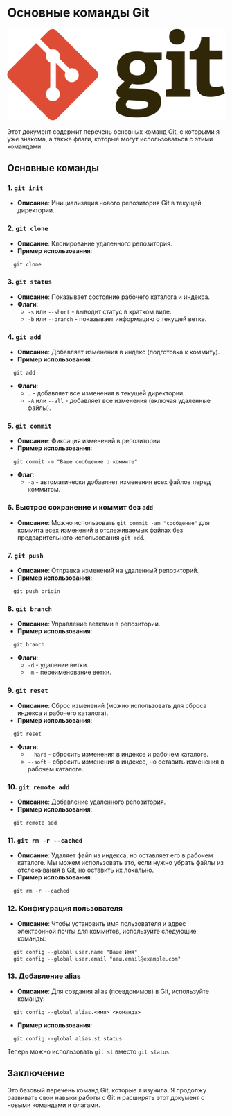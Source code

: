 
# Основные команды Git
![Заглавная картинка](task4/img/img-git.png)

Этот документ содержит перечень основных команд Git, с которыми я уже знакома, а также флаги, которые могут использоваться с этими командами.

## Основные команды

### 1. `git init`
- **Описание**: Инициализация нового репозитория Git в текущей директории.

### 2. `git clone`
- **Описание**: Клонирование удаленного репозитория.
- **Пример использования**:
```
  git clone 
```

### 3. `git status`
- **Описание**: Показывает состояние рабочего каталога и индекса.
- **Флаги**: 
  - `-s` или `--short` - выводит статус в кратком виде.
  - `-b` или `--branch` - показывает информацию о текущей ветке.

### 4. `git add`
- **Описание**: Добавляет изменения в индекс (подготовка к коммиту).
- **Пример использования**:
```
  git add 
```
- **Флаги**: 
  - `.` - добавляет все изменения в текущей директории.
  - `-A` или `--all` - добавляет все изменения (включая удаленные файлы).

### 5. `git commit`
- **Описание**: Фиксация изменений в репозитории.
- **Пример использования**:
```
  git commit -m "Ваше сообщение о коммите"
```
- **Флаг**: 
  - `-a` - автоматически добавляет изменения всех файлов перед коммитом.

### 6. Быстрое сохранение и коммит без `add`
- **Описание**: Можно использовать `git commit -am "сообщение"` для коммита всех изменений в отслеживаемых файлах без предварительного использования `git add`.

### 7. `git push`
- **Описание**: Отправка изменений на удаленный репозиторий.
- **Пример использования**:
```
  git push origin 
```

### 8. `git branch`
- **Описание**: Управление ветками в репозитории.
- **Пример использования**:
```
  git branch 
```
- **Флаги**: 
  - `-d` - удаление ветки.
  - `-m` - переименование ветки.

### 9. `git reset`
- **Описание**: Сброс изменений (можно использовать для сброса индекса и рабочего каталога).
- **Пример использования**:
```
  git reset 
```
- **Флаги**: 
  - `--hard` - сбросить изменения в индексе и рабочем каталоге.
  - `--soft` - сбросить изменения в индексе, но оставить изменения в рабочем каталоге.

### 10. `git remote add`
- **Описание**: Добавление удаленного репозитория.
- **Пример использования**:
```
  git remote add  
```
### 11. `git rm -r --cached`
- **Описание**: Удаляет файл из индекса, но оставляет его в рабочем каталоге. Мы можем использовать это, если нужно убрать файлы из отслеживания в Git, но оставить их локально.
- **Пример использования**:
```
  git rm -r --cached 
```
### 12. Конфигурация пользователя
- **Описание**: Чтобы установить имя пользователя и адрес электронной почты для коммитов, используйте следующие команды:
```
  git config --global user.name "Ваше Имя"
  git config --global user.email "ваш.email@example.com"
```
### 13. Добавление alias
- **Описание**: Для создания alias (псевдонимов) в Git, используйте команду:
```
  git config --global alias.<имя> <команда>
```
- **Пример использования**:
```
  git config --global alias.st status
```
Теперь можно использовать `git st` вместо `git status`.

## Заключение

Это базовый перечень команд Git, которые я изучила. Я продолжу развивать свои навыки работы с Git и расширять этот документ с новыми командами и флагами.
